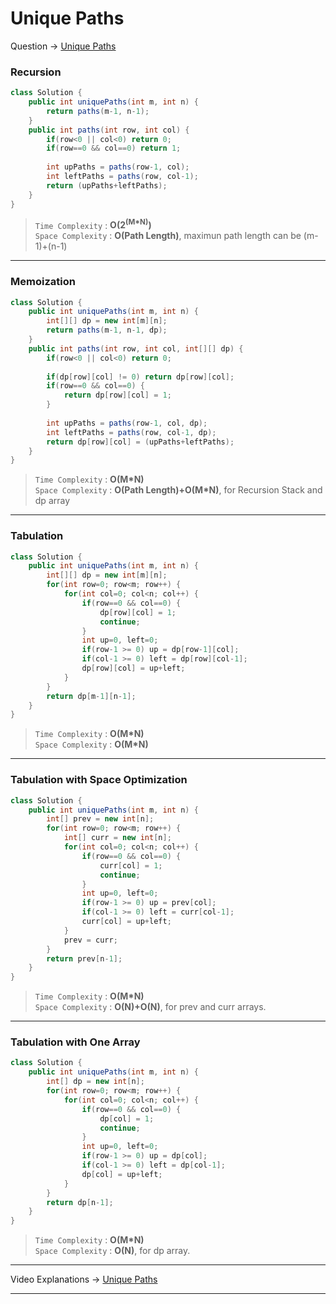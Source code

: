 # Unique Paths
Question -> [Unique Paths](https://leetcode.com/problems/unique-paths/)    

### Recursion
```java
class Solution {
    public int uniquePaths(int m, int n) {
        return paths(m-1, n-1);
    }
    public int paths(int row, int col) {
        if(row<0 || col<0) return 0;
        if(row==0 && col==0) return 1;
        
        int upPaths = paths(row-1, col);
        int leftPaths = paths(row, col-1);
        return (upPaths+leftPaths);
    }
}
```         
> `Time Complexity` : **O(2<sup>(M*N)</sup>)**          
> `Space Complexity` : **O(Path Length)**, maximun path length can be (m-1)+(n-1)
---
### Memoization
```java
class Solution {
    public int uniquePaths(int m, int n) {
        int[][] dp = new int[m][n];
        return paths(m-1, n-1, dp);
    }
    public int paths(int row, int col, int[][] dp) {
        if(row<0 || col<0) return 0;
        
        if(dp[row][col] != 0) return dp[row][col];
        if(row==0 && col==0) {
            return dp[row][col] = 1;
        }
        
        int upPaths = paths(row-1, col, dp);
        int leftPaths = paths(row, col-1, dp);
        return dp[row][col] = (upPaths+leftPaths);
    }
}
```
> `Time Complexity` : **O(M\*N)**          
> `Space Complexity` : **O(Path Length)+O(M\*N)**, for Recursion Stack and dp array
---
### Tabulation
```java
class Solution {
    public int uniquePaths(int m, int n) {
        int[][] dp = new int[m][n];
        for(int row=0; row<m; row++) {
            for(int col=0; col<n; col++) {
                if(row==0 && col==0) {
                    dp[row][col] = 1;
                    continue;
                }
                int up=0, left=0;
                if(row-1 >= 0) up = dp[row-1][col];
                if(col-1 >= 0) left = dp[row][col-1];
                dp[row][col] = up+left;
            }
        }
        return dp[m-1][n-1];
    }
}
```
> `Time Complexity` : **O(M\*N)**          
> `Space Complexity` : **O(M\*N)**
---
### Tabulation with Space Optimization
```java
class Solution {
    public int uniquePaths(int m, int n) {
        int[] prev = new int[n];
        for(int row=0; row<m; row++) {
            int[] curr = new int[n];
            for(int col=0; col<n; col++) {
                if(row==0 && col==0) {
                    curr[col] = 1;
                    continue;
                }
                int up=0, left=0;
                if(row-1 >= 0) up = prev[col];
                if(col-1 >= 0) left = curr[col-1];
                curr[col] = up+left;
            }
            prev = curr;
        }
        return prev[n-1];
    }
}
```
> `Time Complexity` : **O(M\*N)**          
> `Space Complexity` : **O(N)+O(N)**, for prev and curr arrays.
---
### Tabulation with One Array
```java
class Solution {
    public int uniquePaths(int m, int n) {
        int[] dp = new int[n];
        for(int row=0; row<m; row++) {
            for(int col=0; col<n; col++) {
                if(row==0 && col==0) {
                    dp[col] = 1;
                    continue;
                }
                int up=0, left=0;
                if(row-1 >= 0) up = dp[col];
                if(col-1 >= 0) left = dp[col-1];
                dp[col] = up+left;
            }
        }
        return dp[n-1];
    }
}
```
> `Time Complexity` : **O(M\*N)**          
> `Space Complexity` : **O(N)**, for dp array.
---
Video Explanations -> [Unique Paths](https://youtu.be/sdE0A2Oxofw?list=PLgUwDviBIf0qUlt5H_kiKYaNSqJ81PMMY)   
<hr>
